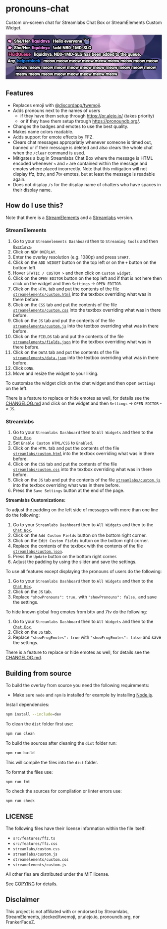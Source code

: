 # pronouns-chat

Custom on-screen chat for Streamlabs Chat Box or StreamElements Custom Widget.

![A screenshot of the chat overlay containing some messages by different users. Pronouns are displayed to the left of the names for some of the users.](docs/screenshot.png)

## Features

- Replaces emoji with [@discordapp/twemoji](https://github.com/discord/twemoji).
- Adds pronouns next to the names of users
  - if they have them setup through <https://pr.alejo.io/> (takes priority)
  - or if they have them setup through <https://pronoundb.org/>.
- Changes the badges and emotes to use the best quality.
- Makes name colors readable.
- Adds support for emote effects by FFZ.
- Clears chat messages appropriatly whenever someone is timed out, banned or if their message is deleted and also clears the whole chat when the `/clear` command is used.
- Mitigates a bug in Streamlabs Chat Box where the message is HTML encoded whenever `<` and `>` are contained within the message and emotes where placed incorrectly. Note that this mitigation will not display ffz, bttv, and 7tv emotes, but at least the message is readable again.
- Does not display `/s` for the display name of chatters who have spaces in their display name.

## How do I use this?

Note that there is a [StreamElements](#streamelements) and a [Streamlabs](#streamlabs) version.

### StreamElements

1. Go to your `Streamelements Dashboard` then to `Streaming tools` and then [`Overlays`](https://streamelements.com/dashboard/overlays).
2. Click on `NEW OVERLAY`.
3. Enter the overlay resolution (e.g. 1080p) and press `START`.
4. Click on the `ADD WIDGET` button on the top left or on the `+` button on the bottom left.
5. Hover `STATIC / CUSTOM >` and then click on `Custom widget`.
6. Click on the `OPEN EDITOR` button on the top left and if that is not here then click on the widget and then `Settings` -> `OPEN EDITOR`.
7. Click on the `HTML` tab and put the contents of the file [`streamelements/custom.html`](streamelements/custom.html) into the textbox overriding what was in there before.
8. Click on the `CSS` tab and put the contents of the file [`streamelements/custom.css`](streamelements/custom.css) into the textbox overriding what was in there before.
9. Click on the `JS` tab and put the contents of the file [`streamelements/custom.js`](streamelements/custom.js) into the textbox overriding what was in there before.
10. Click on the `FIELDS` tab and put the contents of the file [`streamelements/fields.json`](streamelements/fields.json) into the textbox overriding what was in there before.
11. Click on the `DATA` tab and put the contents of the file [`streamelements/data.json`](streamelements/data.json) into the textbox overriding what was in there before.
12. Click `DONE`.
13. Move and resize the widget to your liking.

To customize the widget click on the chat widget and then open `Settings` on the left.

There is a feature to replace or hide emotes as well, for details see the [CHANGELOG.md](CHANGELOG.md) and click on the widget and then `Settings` -> `OPEN EDITOR` -> `JS`.

### Streamlabs

1. Go to your `Streamlabs Dashboard` then to `All Widgets` and then to the [`Chat Box`](https://streamlabs.com/dashboard#/chatbox).
2. Set `Enable Custom HTML/CSS` to `Enabled`.
3. Click on the `HTML` tab and put the contents of the file [`streamlabs/custom.html`](streamlabs/custom.html) into the textbox overriding what was in there before.
4. Click on the `CSS` tab and put the contents of the file [`streamlabs/custom.css`](streamlabs/custom.css) into the textbox overriding what was in there before.
5. Click on the `JS` tab and put the contents of the file [`streamlabs/custom.js`](streamlabs/custom.js) into the textbox overriding what was in there before.
6. Press the `Save Settings` button at the end of the page.

**Streamlabs Customizations:**

To adjust the padding on the left side of messages with more than one line do the following:

1. Go to your `Streamlabs Dashboard` then to `All Widgets` and then to the [`Chat Box`](https://streamlabs.com/dashboard#/chatbox).
2. Click on the `Add Custom Fields` button on the bottom right corner.
3. Click on the `Edit Custom Fields` button on the bottom right corner.
4. Replace the contents of the textbox with the contents of the file [`streamlabs/custom.json`](streamlabs/custom.json).
5. Press the `Update` button on the bottom right corner.
6. Adjust the padding by using the slider and save the settings.

To use all features except displaying the pronouns of users do the following:

1. Go to your `Streamlabs Dashboard` then to `All Widgets` and then to the [`Chat Box`](https://streamlabs.com/dashboard#/chatbox).
2. Click on the `JS` tab.
3. Replace `"showPronouns": true,` with `"showPronouns": false,` and save the settings.

To hide known global frog emotes from bttv and 7tv do the following:

1. Go to your `Streamlabs Dashboard` then to `All Widgets` and then to the [`Chat Box`](https://streamlabs.com/dashboard#/chatbox).
2. Click on the `JS` tab.
3. Replace `"showFrogEmotes": true` with `"showFrogEmotes": false` and save the settings.

There is a feature to replace or hide emotes as well, for details see the [CHANGELOG.md](CHANGELOG.md).

## Building from source

To build the overlay from source you need the following requirements:

- Make sure `node` and `npm` is installed for example by installing [Node.js](https://nodejs.org/en).

Install dependencies:

```sh
npm install --include=dev
```

To clean the `dist` folder first use:

```sh
npm run clean
```

To build the sources after cleaning the `dist` folder run:

```sh
npm run build
```

This will compile the files into the `dist` folder.

To format the files use:

```sh
npm run fmt
```

To check the sources for compilation or linter errors use:

```sh
npm run check
```

## LICENSE

The following files have their license information within the file itself:

- `src/features/ffz.ts`
- `src/features/ffz.css`
- `streamlabs/custom.css`
- `streamlabs/custom.js`
- `streamelements/custom.css`
- `streamelements/custom.js`

All other fies are distributed under the MIT license.

See [COPYING](COPYING) for details.

## Disclaimer

This project is not affiliated with or endorsed by Streamlabs, StreamElements, jdecked/twemoji, pr.alejo.io, pronoundb.org, nor FrankerFaceZ.
